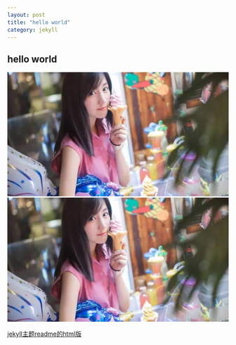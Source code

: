 ```yaml
---
layout: post
title: "hello world"
category: jekyll 
---
```

## hello world
![aa](/images/mv.png)
![ee](mv.png)

[jekyll主题readme的html版](/README.html)
